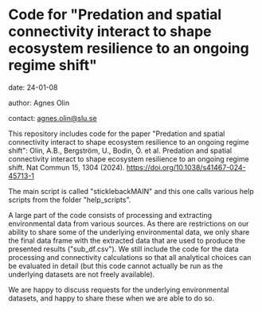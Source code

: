 # Code for "Predation and spatial connectivity interact to shape ecosystem resilience to an ongoing regime shift"

date: 24-01-08

author: Agnes Olin

contact: agnes.olin@slu.se

This repository includes code for the paper "Predation and spatial connectivity interact to shape ecosystem resilience to an ongoing regime shift":
Olin, A.B., Bergström, U., Bodin, Ö. et al. Predation and spatial connectivity interact to shape ecosystem resilience to an ongoing regime shift. Nat Commun 15, 1304 (2024). https://doi.org/10.1038/s41467-024-45713-1

The main script is called "sticklebackMAIN" and this one calls various help scripts from the folder "help_scripts".

A large part of the code consists of processing and extracting environmental data from various sources. As there are restrictions on our ability to share some of the underlying environmental data, we only share the final data frame with the extracted data that are used to produce the presented results ("sub_df.csv"). We still include the code for the data processing and connectivity calculations so that all analytical choices can be evaluated in detail (but this code cannot actually be run as the underlying datasets are not freely available).

We are happy to discuss requests for the underlying environmental datasets, and happy to share these when we are able to do so.
